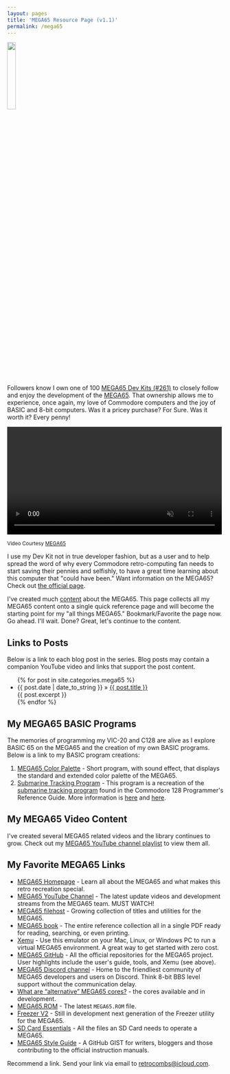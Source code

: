 ```yaml
---
layout: pages
title: 'MEGA65 Resource Page (v1.1)'
permalink: /mega65
---
```


<img class="category" src="http://www.stevencombs.com/images/design/mega65.svg" width="20%" />

Followers know I own one of 100 [MEGA65 Dev Kits (#261)](https://www.stevencombs.com/mega65-1) to closely follow and enjoy the development of the [MEGA65](https://www.mega65.org). That ownership allows me to experience, once again, my love of Commodore computers and the joy of BASIC and 8-bit computers. Was it a pricey purchase? For Sure. Was it worth it? Every penny!

<div class="video-container">
  <video width=500px id="video-bg" autoplay muted loop>
  <source src="images/mega65/mega65-rotating.mp4" type="video/mp4">
  </video>
</div>

<sup>Video Courtesy [MEGA65](https://mega65.org)</sup>

I use my Dev Kit not in true developer fashion, but as a user and to help spread the word of why every Commodore retro-computing fan needs to start saving their pennies and selfishly, to have a great time learning about this computer that "could have been." Want information on the MEGA65? Check out [the official page](https://www.mega65.org).

I've created much [content](https://www.stevencombs.com/mega65) about the MEGA65. This page collects all my MEGA65 content onto a single quick reference page and will become the starting point for my "all things MEGA65." Bookmark/Favorite the page now. Go ahead. I'll wait. Done? Great, let's continue to the content.

## Links to Posts

Below is a link to each blog post in the series. Blog posts may contain a companion YouTube video and links that support the post content.

<ul id="blog-posts" class="posts">
{% for post in site.categories.mega65 %}
    <li><span>{{ post.date | date_to_string }} &raquo; </span><a href="{{ post.url }}">{{ post.title }}</a></li><div> {{ post.excerpt }} </div>
{% endfor %}
</ul>

## My MEGA65 BASIC Programs

The memories of programming my VIC-20 and C128 are alive as I explore BASIC 65 on the MEGA65 and the creation of my own BASIC programs. Below is a link to my BASIC program creations:

1. [MEGA65 Color Palette](https://files.mega65.org?id=1813f548-7280-4b73-9112-abc24b90892b) - Short program, with sound effect, that displays the standard and extended color palette of the MEGA65.
2. [Submarine Tracking Program](https://files.mega65.org?id=b3301095-87cf-4c9e-b954-b2922b7ee270) - This program is a recreation of the [submarine tracking program](https://www.stevencombs.com/basic65-sub-track-update) found in the Commodore 128 Programmer's Reference Guide. More information is [here](https://www.stevencombs.com/sub-track-sys) and [here](https://www.stevencombs.com/basic65-sub-track-update).

## My MEGA65 Video Content

I've created several MEGA65 related videos and the library continues to grow. Check out my [MEGA65 YouTube channel playlist](https://www.youtube.com/playlist?list=PLRVBh2hjFTomsrJnQdqFmoZUdT6qHocpo) to view them all.

## My Favorite MEGA65 Links

*   [MEGA65 Homepage](https://www.mega65.org) - Learn all about the MEGA65 and what makes this retro recreation special.
*   [MEGA65 YouTube Channel](https://www.youtube.com/channel/UCEz3CQ343r4ssvIdmhDauMQ) - The latest update videos and development streams from the MEGA65 team. MUST WATCH!
*   [MEGA65 filehost](https://files.mega65.org/) - Growing collection of titles and utilities for the MEGA65.
*   [MEGA65 book](https://files.mega65.org?id=d668168c-1fef-4560-a530-77e9e237536d) - The entire reference collection all in a single PDF ready for reading, searching, or even printing.
*   [Xemu](https://github.lgb.hu/xemu/) - Use this emulator on your Mac, Linux, or Windows PC to run a virtual MEGA65 environment. A great way to get started with zero cost.
*   [MEGA65 GitHub](https://github.com/MEGA65) - All the official repositories for the MEGA65 project. User highlights include the user's guide, tools, and Xemu (see above).
*   [MEGA65 Discord channel](https://discord.gg/8zVbk2hK) - Home to the friendliest community of MEGA65 developers and users on Discord. Think 8-bit BBS level support without the communication delay.
*   [What are “alternative” MEGA65 cores?](https://sy2002.github.io/m65cores/) - the cores available and in development.
*   [MEGA65.ROM](https://files.mega65.org?id=54e69439-f25e-4124-8c78-22ea7ddc0f1c) - The latest `MEGA65.ROM` file.
*   [Freezer V2](https://github.com/M3wP/MEGA65-Freezer) - Still in development next generation of the Freezer utility for the MEGA65.
*   [SD Card Essentials](https://files.mega65.org?id=a809e0ae-30ac-42f5-ab9c-766d72fd6331) - All the files an SD Card needs to operate a MEGA65.
*   [MEGA65 Style Guide](https://github.com/MEGA65/mega65-user-guide/blob/master/style-guide.md) - A GitHub GIST for writers, bloggers and those contributing to the official instruction manuals.


Recommend a link. Send your link via email to [retrocombs@icloud.com](mailto:retrocombs@icloud.com?subject=Recommend%20Link).
